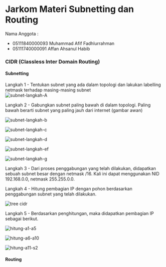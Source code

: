 # Jarkom Materi Subnetting dan Routing

Nama Anggota :
- 05111840000093 Muhammad Afif Fadhlurrahman
- 05111740000091 Affan Ahsanul Habib

### CIDR (Classless Inter Domain Routing)

#### Subnetting
Langkah 1 - Tentukan subnet yang ada dalam topologi dan lakukan labelling netmask terhadap masing-masing subnet </br>
![subnet-langkah-A](/img/gambar.png)

Langkah 2 - Gabungkan subnet paling bawah di dalam topologi. Paling bawah berarti subnet yang paling jauh dari internet (gambar awan) </br>

![subnet-langkah-b](/img/b.jpg)

![subnet-langkah-c](/img/c.jpg)

![subnet-langkah-d](/img/d.jpg)

![subnet-langkah-ef](/img/ef.png)

![subnet-langkah-g](/img/g.jpg)


Langkah 3 - Dari proses penggabungan yang telah dilakukan, didapatkan sebuah subnet besar dengan netmask /16. Kali ini dapat menggunakan NID 192.168.0.0, netmask 255.255.0.0. </br>

Langkah 4 - Hitung pembagian IP dengan pohon berdasarkan penggabungan subnet yang telah dilakukan. </br>

![tree cidr](/img/cidr.png)

Langkah 5 - Berdasarkan penghitungan, maka didapatkan pembagian IP sebagai berikut. </br>

![hitung-a1-a5](/img/hitung-a1-a5.png)

![hitung-a6-a10](/img/hitung-a6-a10.png)

![hitung-a11-s2](/img/hitung-a11-s2.png)


#### Routing
